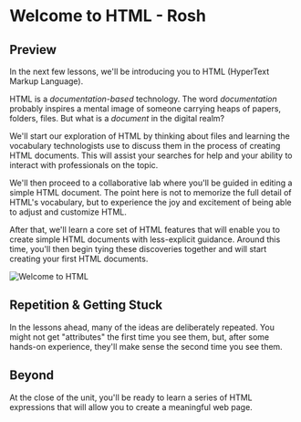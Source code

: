 # Welcome to HTML - Rosh

## Preview

In the next few lessons, we'll be introducing you to HTML (HyperText
Markup Language).

HTML is a _documentation-based_ technology. The word _documentation_ probably
inspires a mental image of someone carrying heaps of papers, folders, files.
But what is a _document_ in the digital realm?

We'll start our exploration of HTML by thinking about files and learning the
vocabulary technologists use to discuss them in the process of creating HTML
documents. This will assist your searches for help and your ability to interact
with professionals on the topic.

We'll then proceed to a collaborative lab where you'll be guided in editing a
simple HTML document. The point here is not to memorize the full detail of
HTML's vocabulary, but to experience the joy and excitement of being able to
adjust and customize HTML.

After that, we'll learn a core set of HTML features that will enable you to create
simple HTML documents with less-explicit guidance. Around this time, you'll then
begin tying these discoveries together and will start creating your first
HTML documents.

![Welcome to HTML](https://curriculum-content.s3.amazonaws.com/html-basics/welcome-to-html/Image_48_HTMLBannerGraphic.png)

## Repetition &amp; Getting Stuck

In the lessons ahead, many of the ideas are deliberately repeated. You might not 
get "attributes" the first time you see them, but, after some hands-on experience,
they'll make sense the second time you see them.

## Beyond

At the close of the unit, you'll be ready to learn a series of HTML expressions
that will allow you to create a meaningful web page. 
